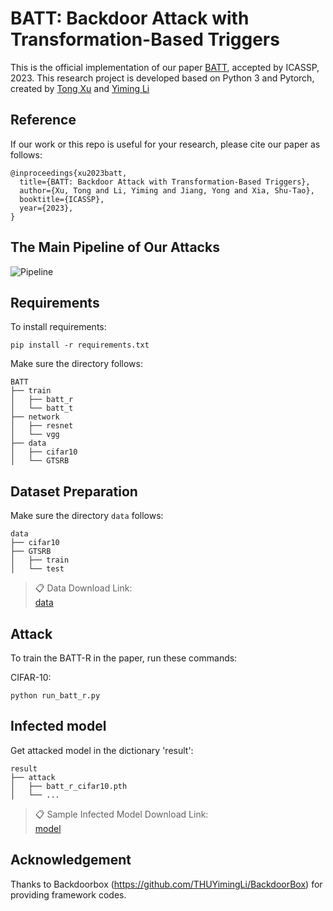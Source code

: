 # BATT: Backdoor Attack with Transformation-Based Triggers

This is the official implementation of our paper [BATT](https://arxiv.org/abs/2211.01806), accepted by ICASSP, 2023. This research project is developed based on Python 3 and Pytorch, created by [Tong Xu](https://github.com/spicy1007) and [Yiming Li](http://liyiming.tech/)



## Reference
If our work or this repo is useful for your research, please cite our paper as follows:
```
@inproceedings{xu2023batt,
  title={BATT: Backdoor Attack with Transformation-Based Triggers},
  author={Xu, Tong and Li, Yiming and Jiang, Yong and Xia, Shu-Tao},
  booktitle={ICASSP},
  year={2023},
}
```

## The Main Pipeline of Our Attacks
![Pipeline](pipeline.png)



## Requirements

To install requirements:

```setup
pip install -r requirements.txt
```
Make sure the directory follows:
```File Tree
BATT
├── train
│   ├── batt_r
│   └── batt_t
├── network
│   ├── resnet
│   └── vgg
├── data
│   ├── cifar10
│   └── GTSRB

```

## Dataset Preparation
Make sure the directory ``data`` follows:
```File Tree
data
├── cifar10  
├── GTSRB
│   ├── train
│   └── test
```
>📋  Data Download Link:  
>[data](https://www.dropbox.com/scl/fo/2ych8h7zhe1vtoiahmdix/h?dl=0&rlkey=kl070v04xhj4930hx3mz54szr)


## Attack
To train the BATT-R in the paper, run these commands:

CIFAR-10:
```train
python run_batt_r.py
```

## Infected model
Get attacked model in the dictionary 'result':
```File Tree
result
├── attack
│   ├── batt_r_cifar10.pth
│   └── ...
```
>📋  Sample Infected Model Download Link:  
>[model](https://www.dropbox.com/scl/fo/tcvvvi2fwrobqknonhe1j/h?dl=0&rlkey=uyh3c7zj2otil09xtk1f1ndw9)

## Acknowledgement
Thanks to Backdoorbox (https://github.com/THUYimingLi/BackdoorBox) for providing framework codes.
